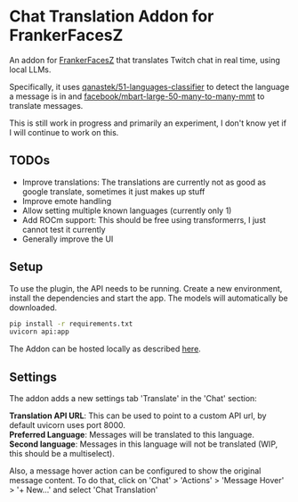 # Chat Translation Addon for FrankerFacesZ

An addon for [FrankerFacesZ](https://github.com/FrankerFaceZ/Add-Ons) that translates Twitch chat in real time, using local LLMs.

Specifically, it uses [qanastek/51-languages-classifier](https://huggingface.co/qanastek/51-languages-classifier) to detect the language a message is in and [facebook/mbart-large-50-many-to-many-mmt](https://huggingface.co/facebook/mbart-large-50-many-to-many-mmt) to translate messages.

This is still work in progress and primarily an experiment, I don't know yet if I will continue to work on this.

## TODOs

* Improve translations: The translations are currently not as good as google translate, sometimes it just makes up stuff
* Improve emote handling
* Allow setting multiple known languages (currently only 1)
* Add ROCm support: This should be free using transformerrs, I just cannot test it currently
* Generally improve the UI


## Setup

To use the plugin, the API needs to be running.
Create a new environment, install the dependencies and start the app. The models will automatically be downloaded.
```sh
pip install -r requirements.txt
uvicorn api:app
```
The Addon can be hosted locally as described [here](https://github.com/FrankerFaceZ/Add-Ons?tab=readme-ov-file#getting-started).

## Settings

The addon adds a new settings tab 'Translate' in the 'Chat' section:

**Translation API URL**: This can be used to point to a custom API url, by default uvicorn uses port 8000. \
**Preferred Language**: Messages will be translated to this language. \
**Second language**: Messages in this language will not be translated (WIP, this should be a multiselect).

Also, a message hover action can be configured to show the original message content.
To do that, click on 'Chat' > 'Actions' > 'Message Hover' > '+ New...' and select 'Chat Translation'
